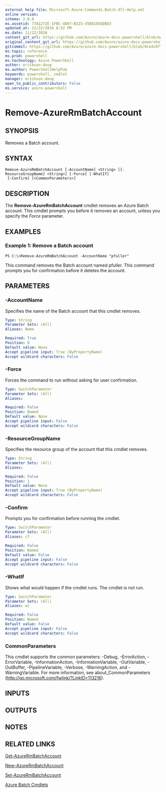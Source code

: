 ```yaml
---
external help file: Microsoft.Azure.Commands.Batch.dll-Help.xml
online version: 
schema: 2.0.0
ms.assetid: 77A1272E-1FBC-4D07-B325-45B81058DBD3
updated_at: 11/22/2016 8:52 PM
ms.date: 11/22/2016
content_git_url: https://github.com/Azure/azure-docs-powershell/blob/master/azureps-cmdlets-docs/ResourceManager/AzureRM.Batch/v2.1.0/Remove-AzureRmBatchAccount.md
original_content_git_url: https://github.com/Azure/azure-docs-powershell/blob/master/azureps-cmdlets-docs/ResourceManager/AzureRM.Batch/v2.1.0/Remove-AzureRmBatchAccount.md
gitcommit: https://github.com/Azure/azure-docs-powershell/blob/0cedc8f73bc96cf5ac4c69144e17b3de601fd3cc/azureps-cmdlets-docs/ResourceManager/AzureRM.Batch/v2.1.0/Remove-AzureRmBatchAccount.md
ms.topic: reference
ms.prod: powershell
ms.technology: Azure PowerShell
author: erickson-doug
ms.author: PowerShellHelpPub
keywords: powershell, cmdlet
manager: erickson-doug
open_to_public_contributors: False
ms.service: azure-powershell
---
```


# Remove-AzureRmBatchAccount

## SYNOPSIS
Removes a Batch account.

## SYNTAX

```
Remove-AzureRmBatchAccount [-AccountName] <String> [[-ResourceGroupName] <String>] [-Force] [-WhatIf]
 [-Confirm] [<CommonParameters>]
```

## DESCRIPTION
The **Remove-AzureRmBatchAccount** cmdlet removes an Azure Batch account.
This cmdlet prompts you before it removes an account, unless you specify the *Force* parameter.

## EXAMPLES

### Example 1: Remove a Batch account
```
PS C:\>Remove-AzureRmBatchAccount -AccountName "pfuller"
```

This command removes the Batch account named pfuller.
This command prompts you for confirmation before it deletes the account.

## PARAMETERS

### -AccountName
Specifies the name of the Batch account that this cmdlet removes.

```yaml
Type: String
Parameter Sets: (All)
Aliases: Name

Required: True
Position: 0
Default value: None
Accept pipeline input: True (ByPropertyName)
Accept wildcard characters: False
```

### -Force
Forces the command to run without asking for user confirmation.

```yaml
Type: SwitchParameter
Parameter Sets: (All)
Aliases: 

Required: False
Position: Named
Default value: None
Accept pipeline input: False
Accept wildcard characters: False
```

### -ResourceGroupName
Specifies the resource group of the account that this cmdlet removes.

```yaml
Type: String
Parameter Sets: (All)
Aliases: 

Required: False
Position: 1
Default value: None
Accept pipeline input: True (ByPropertyName)
Accept wildcard characters: False
```

### -Confirm
Prompts you for confirmation before running the cmdlet.

```yaml
Type: SwitchParameter
Parameter Sets: (All)
Aliases: cf

Required: False
Position: Named
Default value: False
Accept pipeline input: False
Accept wildcard characters: False
```

### -WhatIf
Shows what would happen if the cmdlet runs.
The cmdlet is not run.

```yaml
Type: SwitchParameter
Parameter Sets: (All)
Aliases: wi

Required: False
Position: Named
Default value: False
Accept pipeline input: False
Accept wildcard characters: False
```

### CommonParameters
This cmdlet supports the common parameters: -Debug, -ErrorAction, -ErrorVariable, -InformationAction, -InformationVariable, -OutVariable, -OutBuffer, -PipelineVariable, -Verbose, -WarningAction, and -WarningVariable. For more information, see about_CommonParameters (http://go.microsoft.com/fwlink/?LinkID=113216).

## INPUTS

## OUTPUTS

## NOTES

## RELATED LINKS

[Get-AzureRmBatchAccount](xref:ResourceManager/AzureRM.Batch/v2.1.0/Get-AzureRmBatchAccount.md)

[New-AzureRmBatchAccount](xref:ResourceManager/AzureRM.Batch/v2.1.0/New-AzureRmBatchAccount.md)

[Set-AzureRmBatchAccount](xref:ResourceManager/AzureRM.Batch/v2.1.0/Set-AzureRmBatchAccount.md)

[Azure Batch Cmdlets](xref:ResourceManager/AzureRM.Batch/v2.1.0/AzureRM.Batch.md)


